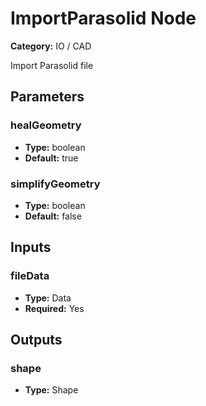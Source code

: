 
# ImportParasolid Node

**Category:** IO / CAD

Import Parasolid file

## Parameters


### healGeometry
- **Type:** boolean
- **Default:** true





### simplifyGeometry
- **Type:** boolean
- **Default:** false





## Inputs


### fileData
- **Type:** Data
- **Required:** Yes



## Outputs


### shape
- **Type:** Shape




